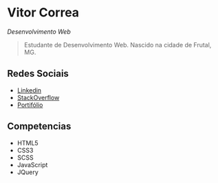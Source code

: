 # Vitor Correa
*Desenvolvimento Web*
>Estudante de Desenvolvimento Web. Nascido na cidade de Frutal, MG.


## Redes Sociais
* [Linkedin](https://www.linkedin.com/in/vitorcorrearosa/)
* [StackOverflow](https://pt.stackoverflow.com/users/203843/vitor-correa)
* [Portifólio](https://vitorcorrearosa.teh)


## Competencias

* HTML5
* CSS3
* SCSS
* JavaScript
* JQuery

